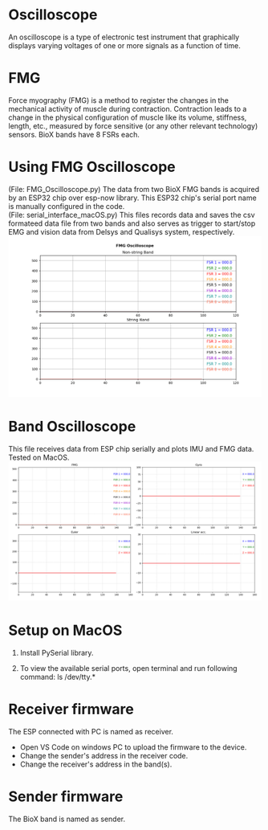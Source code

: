 # Oscilloscope 
An oscilloscope is a type of electronic test instrument that graphically displays varying voltages of one or more signals as a function of time.

# FMG
Force myography (FMG) is a method to register the changes in the mechanical activity of muscle during contraction. Contraction leads to a change in the physical configuration of muscle like its volume, stiffness, length, etc., measured by force sensitive (or any other relevant technology) sensors. BioX bands have 8 FSRs each.

# Using FMG Oscilloscope
(File: FMG_Oscilloscope.py) The data from two BioX FMG bands is acquired by an ESP32 chip over esp-now library. This ESP32 chip's serial port name is manually configured in the code. <br>
(File: serial_interface_macOS.py) This files records data and saves the csv formateed data file from two bands and also serves as trigger to start/stop EMG and vision data from Delsys and Qualisys system, respectively.
![Logo](images/fmg_oscilloscope.png)

# Band Oscilloscope
This file receives data from ESP chip serially and plots IMU and FMG data. Tested on MacOS.
![Logo](images/BioX_Band_oscilloscope.png)

# Setup on MacOS
1. Install PySerial library.

2. To view the available serial ports, open terminal and run following command:
ls /dev/tty.*

# Receiver firmware
The ESP connected with PC is named as receiver.
- Open VS Code on windows PC to upload the firmware to the device.
- Change the sender's address in the receiver code.
- Change the receiver's address in the band(s).

# Sender firmware
The BioX band is named as sender.
